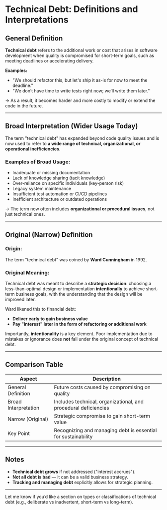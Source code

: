 
# Technical Debt: Definitions and Interpretations

## General Definition

**Technical debt** refers to the additional work or cost that arises in software development when quality is compromised for short-term goals, such as meeting deadlines or accelerating delivery.

**Examples:**
- "We should refactor this, but let's ship it as-is for now to meet the deadline."
- "We don’t have time to write tests right now; we’ll write them later."

→ As a result, it becomes harder and more costly to modify or extend the code in the future.

---

## Broad Interpretation (Wider Usage Today)

The term "technical debt" has expanded beyond code quality issues and is now used to refer to **a wide range of technical, organizational, or operational inefficiencies**.

### Examples of Broad Usage:
- Inadequate or missing documentation
- Lack of knowledge sharing (tacit knowledge)
- Over-reliance on specific individuals (key-person risk)
- Legacy system maintenance
- Insufficient test automation or CI/CD pipelines
- Inefficient architecture or outdated operations

→ The term now often includes **organizational or procedural issues**, not just technical ones.

---

## Original (Narrow) Definition

### Origin:
The term "technical debt" was coined by **Ward Cunningham** in 1992.

### Original Meaning:
Technical debt was meant to describe a **strategic decision**: choosing a less-than-optimal design or implementation **intentionally** to achieve short-term business goals, with the understanding that the design will be improved later.

Ward likened this to financial debt:
- **Deliver early to gain business value**
- **Pay "interest" later in the form of refactoring or additional work**

Importantly, **intentionality** is a key element. Poor implementation due to mistakes or ignorance does **not** fall under the original concept of technical debt.

---

## Comparison Table

| Aspect               | Description |
|----------------------|-------------|
| General Definition   | Future costs caused by compromising on quality |
| Broad Interpretation | Includes technical, organizational, and procedural deficiencies |
| Narrow (Original)    | Strategic compromise to gain short-term value |
| Key Point            | Recognizing and managing debt is essential for sustainability |

---

## Notes

- **Technical debt grows** if not addressed ("interest accrues").
- **Not all debt is bad** — it can be a valid business strategy.
- **Tracking and managing debt** explicitly allows for strategic planning.

---

Let me know if you’d like a section on types or classifications of technical debt (e.g., deliberate vs inadvertent, short-term vs long-term).
